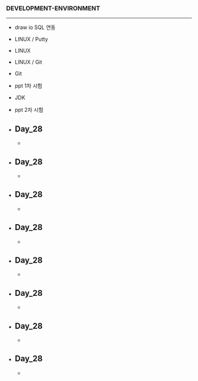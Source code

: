 ### DEVELOPMENT-ENVIRONMENT
---

- draw io SQL 연동
- LINUX / Putty 
- LINUX
- LINUX / Git
- Git
- ppt 1차 시험
- JDK 
- ppt 2차 시험

- ## Day_28
  - 

- ## Day_28
  - 

- ## Day_28
  - 

- ## Day_28
  - 

- ## Day_28
  - 

- ## Day_28
  - 

- ## Day_28
  - 

- ## Day_28
  - 
